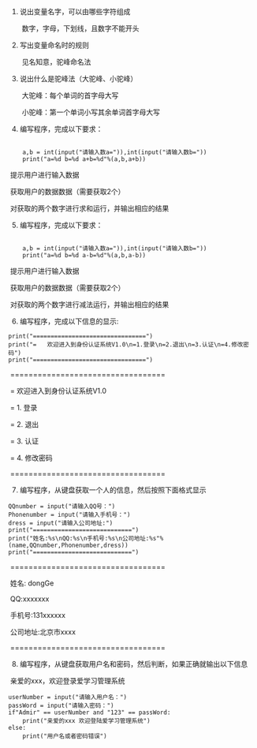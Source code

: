 1. 说出变量名字，可以由哪些字符组成

   ​	数字，字母，下划线，且数字不能开头

2. 写出变量命名时的规则

   ​	见名知意，驼峰命名法

3. 说出什么是驼峰法（大驼峰、小驼峰）

   ​	大驼峰：每个单词的首字母大写

   ​	小驼峰：第一个单词小写其余单词首字母大写

4. 编写程序，完成以下要求：
```

 	a,b = int(input("请输入数a=")),int(input("请输入数b="))
   	print("a=%d b=%d a+b=%d"%(a,b,a+b))
```

​    提示用户进行输入数据

​    获取用户的数据数据（需要获取2个）

​    对获取的两个数字进行求和运行，并输出相应的结果

5. 编写程序，完成以下要求：
```

    a,b = int(input("请输入数a=")),int(input("请输入数b="))
   	print("a=%d b=%d a-b=%d"%(a,b,a-b))
```

​    提示用户进行输入数据

​    获取用户的数据数据（需要获取2个）

​    对获取的两个数字进行减法运行，并输出相应的结果

6. 编写程序，完成以下信息的显示:
```print("===============================")
print("================================")
print("=   欢迎进入到身份认证系统V1.0\n=1.登录\n=2.退出\n=3.认证\n=4.修改密码")
print("================================")
```

​    ==================================

​    =        欢迎进入到身份认证系统V1.0

​    = 1. 登录

​    = 2. 退出

​    = 3. 认证

​    = 4. 修改密码

​    ==================================

7. 编写程序，从键盘获取一个人的信息，然后按照下面格式显示

```name = input("请输入姓名：")
QQnumber = input("请输入QQ号：")
Phonenumber = input("请输入手机号：")
dress = input("请输入公司地址:")
print("============================")
print("姓名:%s\nQQ:%s\n手机号:%s\n公司地址:%s"%(name,QQnumber,Phonenumber,dress))
print("============================")
```
​    ==================================

​    姓名: dongGe    

​    QQ:xxxxxxx

​    手机号:131xxxxxx

​    公司地址:北京市xxxx

​    ==================================

8. 编写程序，从键盘获取用户名和密码，然后判断，如果正确就输出以下信息

​    亲爱的xxx，欢迎登录爱学习管理系统
```
userNumber = input("请输入用户名：")
passWord = input("请输入密码：")
if"Admir" == userNumber and "123" == passWord:
    print("亲爱的xxx 欢迎登陆爱学习管理系统")
else:
    print("用户名或者密码错误")

```